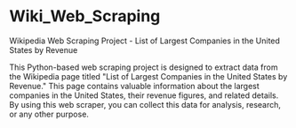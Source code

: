 # Wiki_Web_Scraping

Wikipedia Web Scraping Project - List of Largest Companies in the United States by Revenue

This Python-based web scraping project is designed to extract data from the Wikipedia page titled "List of Largest Companies in the United States by Revenue." This page contains valuable information about the largest companies in the United States, their revenue figures, and related details. By using this web scraper, you can collect this data for analysis, research, or any other purpose.
